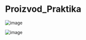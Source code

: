 # Proizvod_Praktika


![image](https://github.com/Aven34/Proizvod_Praktika/assets/123065246/669f7899-c56e-46ac-886f-c8923b665823)




![image](https://github.com/Aven34/Proizvod_Praktika/assets/123065246/041cc58b-6b65-4a23-afc3-7f717fb13e5e)

